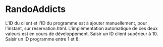 # RandoAddicts

L'ID du client et l'ID du programme est à ajouter manuellement, pour l'instant, sur reservation.html. L'implémentation automatique de ces deux valeurs est en cours de développement.
Saisir un ID client supérieur à 10.
Saisir un ID programme entre 1 et 8.

